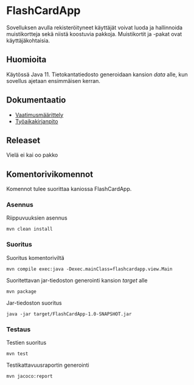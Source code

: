 # FlashCardApp

Sovelluksen avulla rekisteröityneet käyttäjät voivat luoda ja hallinnoida muistikortteja sekä niistä koostuvia pakkoja. Muistikortit ja -pakat ovat käyttäjäkohtaisia.

## Huomioita

Käytössä Java 11. Tietokantatiedosto generoidaan kansion _data_ alle, kun sovellus ajetaan ensimmäisen kerran.

## Dokumentaatio

- [Vaatimusmäärittely](dokumentointi/vaatimusmaarittely.md)
- [Työaikakirjanpito](dokumentointi/tuntikirjanpito.md)

## Releaset

Vielä ei kai oo pakko

## Komentorivikomennot

Komennot tulee suorittaa kaniossa FlashCardApp.

### Asennus
Riippuvuuksien asennus
```
mvn clean install
```
### Suoritus

Suoritus komentoriviltä

```
mvn compile exec:java -Dexec.mainClass=flashcardapp.view.Main
```

Suoritettavan jar-tiedoston generointi kansion _target_ alle

```
mvn package
```
Jar-tiedoston suoritus
```
java -jar target/FlashCardApp-1.0-SNAPSHOT.jar
```
### Testaus

Testien suoritus

```
mvn test
```

Testikattavuusraportin generointi

```
mvn jacoco:report
```
